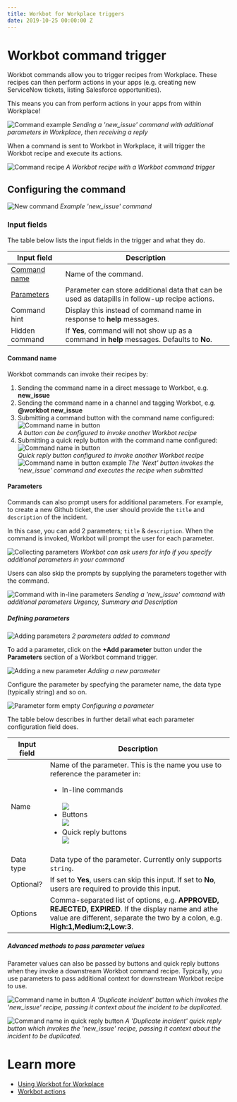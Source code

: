 ```yaml
---
title: Workbot for Workplace triggers
date: 2019-10-25 00:00:00 Z
---
```


# Workbot command trigger
Workbot commands allow you to trigger recipes from Workplace. These recipes can then perform actions in your apps (e.g. creating new ServiceNow tickets, listing Salesforce opportunities).

This means you can from perform actions in your apps from within Workplace!

![Command example](/assets/images/workbot-for-workplace/workbot-command-example.png)
*Sending a 'new_issue' command with additional parameters in Workplace, then receiving a reply*

When a command is sent to Workbot in Workplace, it will trigger the Workbot recipe and execute its actions.

![Command recipe](/assets/images/workbot-for-workplace/command-recipes.png)
*A Workbot recipe with a Workbot command trigger*

## Configuring the command
![New command](/assets/images/workbot-for-workplace/new-command.png)
*Example 'new_issue' command*

### Input fields
The table below lists the input fields in the trigger and what they do.

<table class="unchanged rich-diff-level-one">
    <thead>
        <tr>
            <th>Input field</th>
            <th>Description</th>
        </tr>
    </thead>
    <tbody>
        <tr>
            <td><a href="#command-name">Command name</a></td>
            <td>
              Name of the command.
            </td>
        </tr>
        <tr>
            <td><a href="#parameters">Parameters</a></td>
            <td>
              Parameter can store additional data that can be used as datapills in follow-up recipe actions.
            </td>
        </tr>
        <tr>
            <td>Command hint</td>
            <td>
            Display this instead of command name in response to <b>help</b> messages.
            </td>
        </tr>
        <tr>
            <td>Hidden command</td>
            <td>
              If <b>Yes</b>, command will not show up as a command in <b>help</b> messages. Defaults to <b>No</b>.
            </td>
        </tr>
    </tbody>
</table>

#### Command name
Workbot commands can invoke their recipes by:
1.  Sending the command name in a direct message to Workbot, e.g. **new_issue**
2. Sending the command name in a channel and tagging Workbot, e.g. **@workbot new_issue**
3. Submitting a command button with the command name configured:
![Command name in button](/assets/images/workbot-for-workplace/command-button.png)<br>*A button can be configured to invoke another Workbot recipe*<br>
4. Submitting a quick reply button with the command name configured:
![Command name in button](/assets/images/workbot-for-workplace/command-quick-reply-button.png)<br>*Quick reply button configured to invoke another Workbot recipe*<br>
![Command name in button example](/assets/images/workbot-for-workplace/button-click.png)
*The 'Next' button invokes the 'new_issue' command and executes the recipe when submitted*

#### Parameters
Commands can also prompt users for additional parameters. For example, to create a new Github ticket, the user should provide the `title` and `description` of the incident.

In this case, you can add 2 parameters; `title` & `description`. When the command is invoked, Workbot will prompt the user for each parameter.

![Collecting parameters](/assets/images/workbot-for-workplace/collecting-parameters.png)
*Workbot can ask users for info if you specify additional parameters in your command*

Users can also skip the prompts by supplying the parameters together with the command.

![Command with in-line parameters](/assets/images/workbot-for-workplace/workbot-command-example.png)
*Sending a 'new_issue' command with additional parameters Urgency, Summary and Description*

##### Defining parameters
![Adding parameters](/assets/images/workbot-for-workplace/adding-parameters.png)
*2 parameters added to command*

To add a parameter, click on the **+Add parameter** button under the **Parameters** section of a Workbot command trigger.

![Adding a new parameter](/assets/images/workbot-for-workplace/adding-a-parameter.png)
*Adding a new parameter*

Configure the parameter by specfying the parameter name, the data type (typically string) and so on.

![Parameter form empty](/assets/images/workbot-for-workplace/configuring-a-parameter.png)
*Configuring a parameter*

The table below describes in further detail what each parameter configuration field does.

<table class="unchanged rich-diff-level-one">
    <thead>
        <tr>
            <th>Input field</th>
            <th>Description</th>
        </tr>
    </thead>
    <tbody>
        <tr>
            <td>Name</td>
            <td>
              Name of the parameter. This is the name you use to reference the parameter in:<br>
              <ul>
                <li>
                  In-line commands</li><br><img src="/assets/images/workbot-for-workplace/workbot-command-example.png"></img>
                </li>
                <li>
                  Buttons<br><img src="/assets/images/workbot-for-workplace/buttons.png"></img>
                </li>
                <li>
                  Quick reply buttons<br><img src="/assets/images/workbot-for-workplace/quick-reply-buttons.png"></img>
                </li>
            </td>
        </tr>
        <tr>
            <td>Data type</td>
            <td>
              Data type of the parameter. Currently only supports <code>string</code>.
            </td>
        </tr>
        <tr>
            <td>Optional?</td>
            <td>
              If set to <b>Yes</b>, users can skip this input. If set to <b>No</b>, users are required to provide this input.
            </td>
        </tr>
        <tr>
            <td>Options</td>
            <td>
              Comma-separated list of options, e.g. <b>APPROVED, REJECTED, EXPIRED</b>. If the display name and athe value are different, separate the two by a colon, e.g. <b>High:1,Medium:2,Low:3</b>.
            </td>
        </tr>
    </tbody>
</table>

##### Advanced methods to pass parameter values
Parameter values can also be passed by buttons and quick reply buttons when they invoke a downstream Workbot command recipe. Typically, you use parameters to pass additional context for downstream Workbot recipe to use.

![Command name in button](/assets/images/workbot-for-workplace/command-button.png)
*A 'Duplicate incident' button which invokes the 'new_issue' recipe, passing it context about the incident to be duplicated.*

![Command name in quick reply button](/assets/images/workbot-for-workplace/command-quick-reply-button.png)
*A 'Duplicate incident' quick reply button which invokes the 'new_issue' recipe, passing it context about the incident to be duplicated.*

# Learn more
- [Using Workbot for Workplace](/workbot-for-workplace/using-workbot-for-workplace.md)
- [Workbot actions](/workbot-for-workplace/workbot-actions.md)
